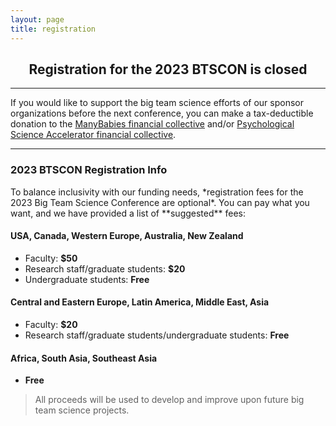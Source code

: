 ```yaml
---
layout: page
title: registration
---
```


<!--
<h2 align="center"> >>> <a href="https://opencollective.com/psysciacc/events/2023-big-team-science-conference-75ba08f5/contribute/registration-2023-big-team-science-conference-59364" target="_blank">Register Here!</a> <<< </h2>
-->

<h2 align="center">Registration for the 2023 BTSCON is closed</h2>

***

If you would like to support the big team science efforts of our sponsor organizations before the next conference, you can make a tax-deductible donation to the [ManyBabies financial collective](https://opencollective.com/manybabies) and/or [Psychological Science Accelerator financial collective](https://opencollective.com/psysciacc). 
<br>

***

<h3>2023 BTSCON Registration Info</h3>
To balance inclusivity with our funding needs, *registration fees for the 2023 Big Team Science Conference are optional*. You can pay what you want, and we have provided a list of **suggested** fees:

#### USA, Canada, Western Europe, Australia, New Zealand
* Faculty: **$50**
* Research staff/graduate students: **$20**
* Undergraduate students: **Free**

#### Central and Eastern Europe, Latin America, Middle East, Asia
* Faculty: **$20**
* Research staff/graduate students/undergraduate students: **Free**

#### Africa, South Asia, Southeast Asia
* **Free** 

> All proceeds will be used to develop and improve upon future big team science projects.

<!--
# [Donate Here!](https://opencollective.com/psysciacc/events/test-event-23392c94/contribute/registration-2022-big-team-science-conference-40278)
-->